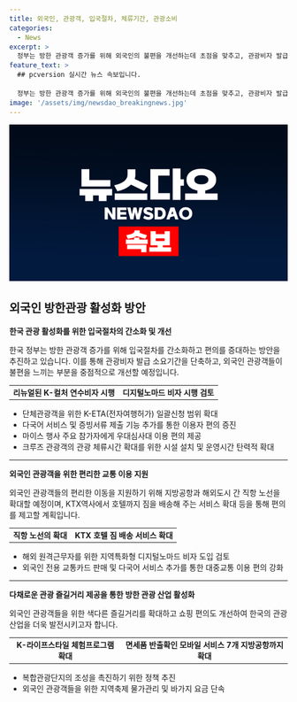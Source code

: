 ```yaml
---
title: 외국인, 관광객, 입국절차, 체류기간, 관광소비
categories:
  - News
excerpt: >
  정부는 방한 관광객 증가를 위해 외국인의 불편을 개선하는데 초점을 맞추고, 관광비자 발급 소요기간을 단축할 예정이다. 또한 K-컬처 연수비자 시행 등의 방한 관광 강화 정책을 발표했다. 또한 비자 요건 다양화와 국가 간 직항 노선 확대, 지역특화형 디지털노마드 비자 도입 등의 방안도 추진한다. 이에 따라 관광수입을 늘리고 외국인 방한광 활성화를 계획하고 있다. 또한 색다른 관광지 확충을 통해 외국인 관광객들에게 다양한 프로그램을 제공하고 쇼핑 편의도 제공한다. 추가로 지역축제 물가 관리에 대한 노력과 바가지요금 집중 단속도 예정되어 있다.
feature_text: >
  ## pcversion 실시간 뉴스 속보입니다.

  정부는 방한 관광객 증가를 위해 외국인의 불편을 개선하는데 초점을 맞추고, 관광비자 발급 소요기간을 단축할 예정이다. 또한 K-컬처 연수비자 시행 등의 방한 관광 강화 정책을 발표했다. 또한 비자 요건 다양화와 국가 간 직항 노선 확대, 지역특화형 디지털노마드 비자 도입 등의 방안도 추진한다. 이에 따라 관광수입을 늘리고 외국인 방한광 활성화를 계획하고 있다. 또한 색다른 관광지 확충을 통해 외국인 관광객들에게 다양한 프로그램을 제공하고 쇼핑 편의도 제공한다. 추가로 지역축제 물가 관리에 대한 노력과 바가지요금 집중 단속도 예정되어 있다.
image: '/assets/img/newsdao_breakingnews.jpg'
---
```


<p><img src="/assets/img/newsdao_breakingnews.jpg" alt="pcversion 속보" /></p>

<h2 data-ke-size="size26">외국인 방한관광 활성화 방안</h2>

<p data-ke-size="size16"><b>한국 관광 활성화를 위한 입국절차의 간소화 및 개선</b></p>

<p data-ke-size="size16">한국 정부는 방한 관광객 증가를 위해 입국절차를 간소화하고 편의를 증대하는 방안을 추진하고 있습니다. 이를 통해 관광비자 발급 소요기간을 단축하고, 외국인 관광객들이 불편을 느끼는 부분을 중점적으로 개선할 예정입니다.</p>

<table>
    <tr>
        <td style="text-align: center; height: 17px;"><b>리뉴얼된 K-컬처 연수비자 시행</b></td>
        <td style="text-align: center; height: 17px;"><b>디지털노마드 비자 시행 검토</b></td>
    </tr>
</table>

<ul>
    <li>단체관광객을 위한 K-ETA(전자여행허가) 일괄신청 범위 확대</li>
    <li>다국어 서비스 및 증빙서류 제출 기능 추가를 통한 이용자 편의 증진</li>
    <li>마이스 행사 주요 참가자에게 우대심사대 이용 편의 제공</li>
    <li>크루즈 관광객의 관광 체류시간 확대를 위한 시설 설치 및 운영시간 탄력적 확대</li>
</ul>

<hr data-ke-size="wide">

<p data-ke-size="size16"><b>외국인 관광객을 위한 편리한 교통 이용 지원</b></p>

<p data-ke-size="size16">외국인 관광객들의 편리한 이동을 지원하기 위해 지방공항과 해외도시 간 직항 노선을 확대할 예정이며, KTX역사에서 호텔까지 짐을 배송해 주는 서비스 확대 등을 통해 편의를 제고할 계획입니다.</p>

<table>
    <tr>
        <td style="text-align: center; height: 17px;"><b>직항 노선의 확대</b></td>
        <td style="text-align: center; height: 17px;"><b>KTX 호텔 짐 배송 서비스 확대</b></td>
    </tr>
</table>

<ul>
    <li>해외 원격근무자를 위한 지역특화형 디지털노마드 비자 도입 검토</li>
    <li>외국인 전용 교통카드 판매 및 다국어 서비스 추가를 통한 대중교통 이용 편의 강화</li>
</ul>

<hr data-ke-size="wide">

<p data-ke-size="size16"><b>다채로운 관광 즐길거리 제공을 통한 방한 관광 산업 활성화</b></p>

<p data-ke-size="size16">외국인 관광객들을 위한 색다른 즐길거리를 확대하고 쇼핑 편의도 개선하여 한국의 관광 산업을 더욱 발전시키고자 합니다.</p>

<table>
    <tr>
        <td style="text-align: center; height: 17px;"><b>K-라이프스타일 체험프로그램 확대</b></td>
        <td style="text-align: center; height: 17px;"><b>면세품 반출확인 모바일 서비스 7개 지방공항까지 확대</b></td>
    </tr>
</table>

<ul>
    <li>복합관광단지의 조성을 촉진하기 위한 정책 추진</li>
    <li>외국인 관광객들을 위한 지역축제 물가관리 및 바가지 요금 단속</li>
</ul>

<p data-ke-size="size16">&nbsp;</p>

